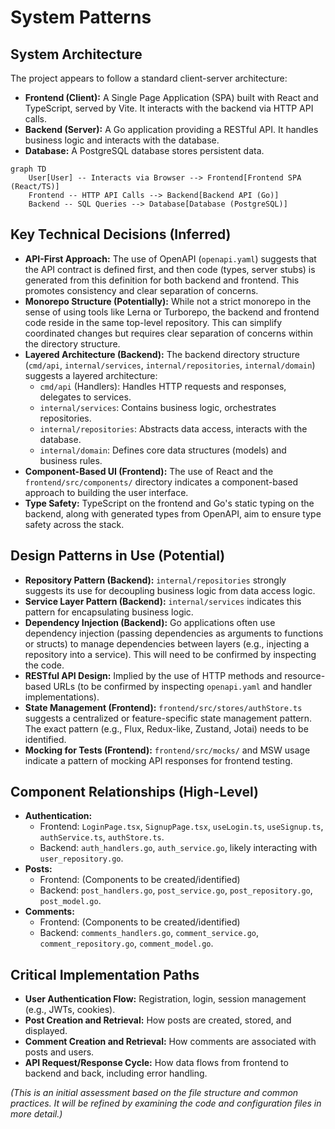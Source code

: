 # System Patterns

## System Architecture

The project appears to follow a standard client-server architecture:

- **Frontend (Client):** A Single Page Application (SPA) built with React and TypeScript, served by Vite. It interacts with the backend via HTTP API calls.
- **Backend (Server):** A Go application providing a RESTful API. It handles business logic and interacts with the database.
- **Database:** A PostgreSQL database stores persistent data.

```mermaid
graph TD
    User[User] -- Interacts via Browser --> Frontend[Frontend SPA (React/TS)]
    Frontend -- HTTP API Calls --> Backend[Backend API (Go)]
    Backend -- SQL Queries --> Database[Database (PostgreSQL)]
```

## Key Technical Decisions (Inferred)

- **API-First Approach:** The use of OpenAPI (`openapi.yaml`) suggests that the API contract is defined first, and then code (types, server stubs) is generated from this definition for both backend and frontend. This promotes consistency and clear separation of concerns.
- **Monorepo Structure (Potentially):** While not a strict monorepo in the sense of using tools like Lerna or Turborepo, the backend and frontend code reside in the same top-level repository. This can simplify coordinated changes but requires clear separation of concerns within the directory structure.
- **Layered Architecture (Backend):** The backend directory structure (`cmd/api`, `internal/services`, `internal/repositories`, `internal/domain`) suggests a layered architecture:
    - `cmd/api` (Handlers): Handles HTTP requests and responses, delegates to services.
    - `internal/services`: Contains business logic, orchestrates repositories.
    - `internal/repositories`: Abstracts data access, interacts with the database.
    - `internal/domain`: Defines core data structures (models) and business rules.
- **Component-Based UI (Frontend):** The use of React and the `frontend/src/components/` directory indicates a component-based approach to building the user interface.
- **Type Safety:** TypeScript on the frontend and Go's static typing on the backend, along with generated types from OpenAPI, aim to ensure type safety across the stack.

## Design Patterns in Use (Potential)

- **Repository Pattern (Backend):** `internal/repositories` strongly suggests its use for decoupling business logic from data access logic.
- **Service Layer Pattern (Backend):** `internal/services` indicates this pattern for encapsulating business logic.
- **Dependency Injection (Backend):** Go applications often use dependency injection (passing dependencies as arguments to functions or structs) to manage dependencies between layers (e.g., injecting a repository into a service). This will need to be confirmed by inspecting the code.
- **RESTful API Design:** Implied by the use of HTTP methods and resource-based URLs (to be confirmed by inspecting `openapi.yaml` and handler implementations).
- **State Management (Frontend):** `frontend/src/stores/authStore.ts` suggests a centralized or feature-specific state management pattern. The exact pattern (e.g., Flux, Redux-like, Zustand, Jotai) needs to be identified.
- **Mocking for Tests (Frontend):** `frontend/src/mocks/` and MSW usage indicate a pattern of mocking API responses for frontend testing.

## Component Relationships (High-Level)

- **Authentication:**
    - Frontend: `LoginPage.tsx`, `SignupPage.tsx`, `useLogin.ts`, `useSignup.ts`, `authService.ts`, `authStore.ts`.
    - Backend: `auth_handlers.go`, `auth_service.go`, likely interacting with `user_repository.go`.
- **Posts:**
    - Frontend: (Components to be created/identified)
    - Backend: `post_handlers.go`, `post_service.go`, `post_repository.go`, `post_model.go`.
- **Comments:**
    - Frontend: (Components to be created/identified)
    - Backend: `comments_handlers.go`, `comment_service.go`, `comment_repository.go`, `comment_model.go`.

## Critical Implementation Paths

- **User Authentication Flow:** Registration, login, session management (e.g., JWTs, cookies).
- **Post Creation and Retrieval:** How posts are created, stored, and displayed.
- **Comment Creation and Retrieval:** How comments are associated with posts and users.
- **API Request/Response Cycle:** How data flows from frontend to backend and back, including error handling.

*(This is an initial assessment based on the file structure and common practices. It will be refined by examining the code and configuration files in more detail.)*
